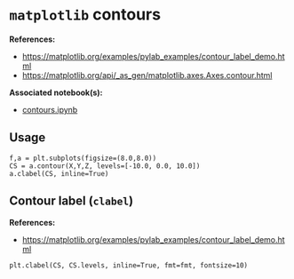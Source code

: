 # `matplotlib` contours

**References:**
- https://matplotlib.org/examples/pylab_examples/contour_label_demo.html
- https://matplotlib.org/api/_as_gen/matplotlib.axes.Axes.contour.html

**Associated notebook(s):**
- [contours.ipynb](./notebooks/contours.ipynb)


## Usage

~~~~
f,a = plt.subplots(figsize=(8.0,8.0))
CS = a.contour(X,Y,Z, levels=[-10.0, 0.0, 10.0])
a.clabel(CS, inline=True)
~~~~


## Contour label (`clabel`)

**References:**
- https://matplotlib.org/examples/pylab_examples/contour_label_demo.html

~~~~
plt.clabel(CS, CS.levels, inline=True, fmt=fmt, fontsize=10)
~~~~
